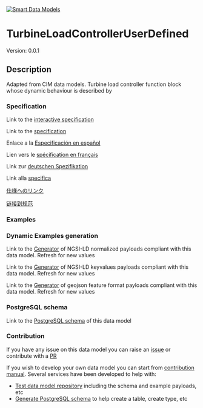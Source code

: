 [![Smart Data Models](https://smartdatamodels.org/wp-content/uploads/2022/01/SmartDataModels_logo.png "Logo")](https://smartdatamodels.org)
# TurbineLoadControllerUserDefined
Version: 0.0.1

## Description 

Adapted from CIM data models. Turbine load controller function block whose dynamic behaviour is described by
### Specification

Link to the [interactive specification](https://swagger.lab.fiware.org/?url=https://smart-data-models.github.io/dataModel.EnergyCIM/TurbineLoadControllerUserDefined/swagger.yaml)

Link to the [specification](https://github.com/smart-data-models/dataModel.EnergyCIM/blob/master/TurbineLoadControllerUserDefined/doc/spec.md)

Enlace a la [Especificación en español](https://github.com/smart-data-models/dataModel.EnergyCIM/blob/master/TurbineLoadControllerUserDefined/doc/spec_ES.md)

Lien vers le [spécification en français](https://github.com/smart-data-models/dataModel.EnergyCIM/blob/master/TurbineLoadControllerUserDefined/doc/spec_FR.md)

Link zur [deutschen Spezifikation](https://github.com/smart-data-models/dataModel.EnergyCIM/blob/master/TurbineLoadControllerUserDefined/doc/spec_DE.md)

Link alla [specifica](https://github.com/smart-data-models/dataModel.EnergyCIM/blob/master/TurbineLoadControllerUserDefined/doc/spec_IT.md)

[仕様へのリンク](https://github.com/smart-data-models/dataModel.EnergyCIM/blob/master/TurbineLoadControllerUserDefined/doc/spec_JA.md)

[链接到规范](https://github.com/smart-data-models/dataModel.EnergyCIM/blob/master/TurbineLoadControllerUserDefined/doc/spec_ZH.md)
### Examples
### Dynamic Examples generation

Link to the [Generator](https://smartdatamodels.org/extra/ngsi-ld_generator.php?schemaUrl=https://raw.githubusercontent.com/smart-data-models/dataModel.EnergyCIM/master/TurbineLoadControllerUserDefined/schema.json&email=info@smartdatamodels.org) of NGSI-LD normalized payloads compliant with this data model. Refresh for new values

Link to the [Generator](https://smartdatamodels.org/extra/ngsi-ld_generator_keyvalues.php?schemaUrl=https://raw.githubusercontent.com/smart-data-models/dataModel.EnergyCIM/master/TurbineLoadControllerUserDefined/schema.json&email=info@smartdatamodels.org) of NGSI-LD keyvalues payloads compliant with this data model. Refresh for new values

Link to the [Generator](https://smartdatamodels.org/extra/geojson_features_generator.php?schemaUrl=https://raw.githubusercontent.com/smart-data-models/dataModel.EnergyCIM/master/TurbineLoadControllerUserDefined/schema.json&email=info@smartdatamodels.org) of geojson feature format payloads compliant with this data model. Refresh for new values
### PostgreSQL schema

Link to the [PostgreSQL schema](https://smart-data-models.github.io/dataModel.EnergyCIM/TurbineLoadControllerUserDefined/schema.sql) of this data model
### Contribution

 If you have any issue on this data model you can raise an [issue](https://github.com/smart-data-models/dataModel.EnergyCIM/issues)  or contribute with a [PR](https://github.com/smart-data-models/dataModel.EnergyCIM/pulls)

 If you wish to develop your own data model you can start from [contribution manual](https://bit.ly/contribution_manual). Several services have been developed to help with: 
 - [Test data model repository](https://smartdatamodels.org/index.php/data-models-contribution-api/) including the schema and example payloads, etc
 - [Generate PostgreSQL schema](https://smartdatamodels.org/index.php/sql-service/) to help create a table, create type, etc
